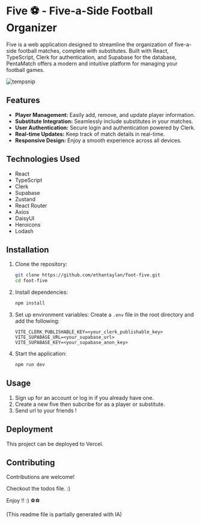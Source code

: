 # Five ⚽ - Five-a-Side Football Organizer

Five is a web application designed to streamline the organization of five-a-side football matches, complete with substitutes. Built with React, TypeScript, Clerk for authentication, and Supabase for the database, PentaMatch offers a modern and intuitive platform for managing your football games.

![tempsnip](https://github.com/ethantaylan/foot-five/assets/59540282/155d8c5b-1e58-44df-968e-24131677a538)

## Features

- **Player Management:** Easily add, remove, and update player information.
- **Substitute Integration:** Seamlessly include substitutes in your matches.
- **User Authentication:** Secure login and authentication powered by Clerk.
- **Real-time Updates:** Keep track of match details in real-time.
- **Responsive Design:** Enjoy a smooth experience across all devices.

## Technologies Used

- React
- TypeScript
- Clerk
- Supabase
- Zustand
- React Router
- Axios
- DaisyUI
- Heroicons
- Lodash

## Installation

1. Clone the repository:
   ```sh
   git clone https://github.com/ethantaylan/foot-five.git
   cd foot-five
   ```

2. Install dependencies:
   ```sh
   npm install
   ```

3. Set up environment variables:
   Create a `.env` file in the root directory and add the following:
   ```env
   VITE_CLERK_PUBLISHABLE_KEY=<your_clerk_publishable_key>
   VITE_SUPABASE_URL=<your_supabase_url>
   VITE_SUPABASE_KEY=<your_supabase_anon_key>
   ```

4. Start the application:
   ```sh
   npm run dev
   ```

## Usage

1. Sign up for an account or log in if you already have one.
2. Create a new five then subcribe for as a player or substitute.
3. Send url to your friends !

## Deployment

This project can be deployed to Vercel.

## Contributing

Contributions are welcome! 

Checkout the todos file. :)

Enjoy !! :) ⚽⚽

(This readme file is partially generated with IA)
